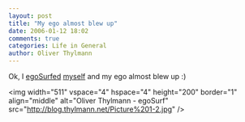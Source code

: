 ```yaml
---
layout: post
title: "My ego almost blew up"
date: 2006-01-12 18:02
comments: true
categories: Life in General
author: Oliver Thylmann
---
```






Ok, I [egoSurfed](http://www.egosurf.org/) [myself](http://www.egosurf.org/search.php?search=oliver+thylmann&amp;resource=thylmann.net%2C+blog.thylmann.net%2C+wiki.thylmann.net%2C+owt.typepad.com&amp;e-g=1&amp;c-g=.com&amp;e-y=1&amp;c-y=.com&amp;c-m=.com&amp;ds=1) and my ego almost blew up :)

&lt;img width=&quot;511&quot; vspace=&quot;4&quot; hspace=&quot;4&quot; height=&quot;200&quot; border=&quot;1&quot; align=&quot;middle&quot; alt=&quot;Oliver Thylmann - egoSurf&quot; src=&quot;http://blog.thylmann.net/Picture%201-2.jpg&quot; /&gt;







